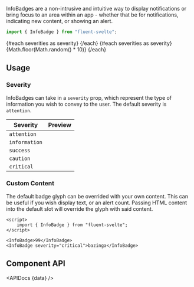 <script lang="ts">
    import { InfoBadge, Button } from "$lib";
    import { Showcase, APIDocs } from "$site/lib";

    import data from "$lib/InfoBadge/InfoBadge.svelte?raw&sveld";

    const severities = ["information", "attention", "success", "caution", "critical"];
</script>

InfoBadges are a non-intrusive and intuitive way to display notifications or bring focus to an area within an app - whether that be for notifications, indicating new content, or showing an alert.

```ts
import { InfoBadge } from "fluent-svelte";
```

<Showcase repl="ce7c58c352e24e84ad6838663e6dcd4e" columns={5}>
    {#each severities as severity}
        <InfoBadge {severity} />
    {/each}
    {#each severities as severity}
        <InfoBadge {severity}>{Math.floor(Math.random() * 10)}</InfoBadge>
    {/each}
</Showcase>

## Usage

### Severity

InfoBadges can take in a `severity` prop, which represent the type of information you wish to convey to the user. The default severity is `attention`.

| Severity      | Preview                              |
| ------------- | ------------------------------------ |
| `attention`   | <InfoBadge severity="attention" />   |
| `information` | <InfoBadge severity="information" /> |
| `success`     | <InfoBadge severity="success" />     |
| `caution`     | <InfoBadge severity="caution" />     |
| `critical`    | <InfoBadge severity="critical" />    |

### Custom Content

The default badge glyph can be overrided with your own content. This can be useful if you wish display text, or an alert count. Passing HTML content into the default slot will override the glyph with said content.

```svelte example
<script>
	import { InfoBadge } from "fluent-svelte";
</script>

<InfoBadge>99</InfoBadge>
<InfoBadge severity="critical">bazinga</InfoBadge>
```

## Component API

<APIDocs {data} />
